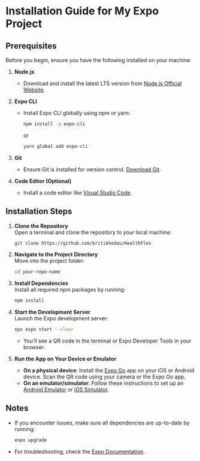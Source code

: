 
# Installation Guide for My Expo Project

## Prerequisites

Before you begin, ensure you have the following installed on your machine:

1. **Node.js**  
   - Download and install the latest LTS version from [Node.js Official Website](https://nodejs.org/).

2. **Expo CLI**  
   - Install Expo CLI globally using npm or yarn:  
     ```bash
     npm install -g expo-cli
     ```
     or  
     ```bash
     yarn global add expo-cli
     ```

3. **Git**  
   - Ensure Git is installed for version control. [Download Git](https://git-scm.com/).

4. **Code Editor (Optional)**  
   - Install a code editor like [Visual Studio Code](https://code.visualstudio.com/).

## Installation Steps

1. **Clone the Repository**  
   Open a terminal and clone the repository to your local machine:  
   ```bash
   git clone https://github.com/kritikhedau/HealthFlex
   ```

2. **Navigate to the Project Directory**  
   Move into the project folder:  
   ```bash
   cd your-repo-name
   ```

3. **Install Dependencies**  
   Install all required npm packages by running:  
   ```bash
   npm install
   ```

4. **Start the Development Server**  
   Launch the Expo development server:  
   ```bash
   npx expo start --clear
   ```

   - You’ll see a QR code in the terminal or Expo Developer Tools in your browser.

5. **Run the App on Your Device or Emulator**  
   - **On a physical device**: Install the [Expo Go](https://expo.dev/client) app on your iOS or Android device. Scan the QR code using your camera or the Expo Go app.  
   - **On an emulator/simulator**: Follow these instructions to set up an [Android Emulator](https://developer.android.com/studio/run/emulator) or [iOS Simulator](https://docs.expo.dev/workflow/ios-simulator/).

## Notes

- If you encounter issues, make sure all dependencies are up-to-date by running:  
  ```bash
  expo upgrade
  ```
- For troubleshooting, check the [Expo Documentation](https://docs.expo.dev/).
